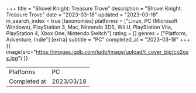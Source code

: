 +++
title = "Shovel Knight: Treasure Trove"
description = "Shovel Knight: Treasure Trove"
date = "2023-03-18"
updated = "2023-03-18"
in_search_index = true
[taxonomies]
platforms = ["Linux, PC (Microsoft Windows), PlayStation 3, Mac, Nintendo 3DS, Wii U, PlayStation Vita, PlayStation 4, Xbox One, Nintendo Switch"]
rating = []
genres = ["Platform, Adventure, Indie"]
[extra]
subtitle = "PC"
completed_at = "2023-03-18"
+++
{{ image(src="https://images.igdb.com/igdb/image/upload/t_cover_big/co2gsx.jpg") }}

|              |            |
| ------------ | ---------- |
| Platforms    | PC |
| Completed at | 2023/03/18 |

